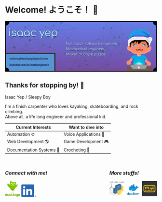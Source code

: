 # Welcome! ようこそ！ 👋

<img alt="GitHub Profile Banner" src="img/banner.png" width="850" />

## Thanks for stopping by! 👾
Isaac Yep / Sleepy Boy

I'm a finish carpenter who loves kayaking, skateboarding, and rock climbing.\
Above all, a life long engineer and professional kid.

| Current Interests | Want to dive into |
|----|----|
| Automation ⚙ | Voice Applications 🎤 |
| Web Development 🌎 | Game Development 🎮 |
| Documentation Systems 📜 | Crocheting 🧶 |

<br />

<div style="float:left">

### ***Connect with me!***

[<img alt="DuoLingo" src="img/duolingo.png" width="50" />](https://www.duolingo.com/profile/TheSleepyBoy)
‎ ‎ ‎ ‎ ‎
[<img alt="LinkedIn" src="img/linkedin.png" width="50" />](https://www.linkedin.com/in/anthonybench/)

</div>


<div style="float:right">

  ### ***More stuffs!***

  [<img alt="PyPi" src="img/pypi.png" width="50" />](https://pypi.org/user/sleepyboy/)
  ‎ ‎ ‎ ‎ ‎
  [<img alt="DockerHub" src="img/docker.png" width="50" />](https://hub.docker.com/u/sleepyboy)
  ‎ ‎ ‎ ‎ ‎
  [<img alt="MonkeyType" src="img/monkeytype.png" width="50" />](https://monkeytype.com/profile/zJyZluX5ZvNVXl4hUw3ZndJaaiw2)

</div>